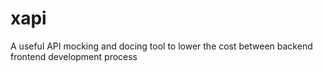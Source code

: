 # xapi
A useful API mocking and docing tool to lower the cost between backend frontend development process
